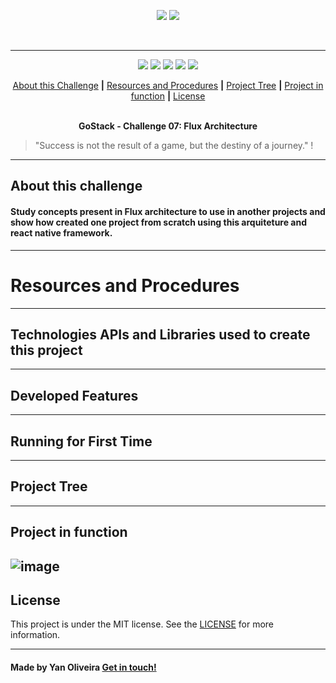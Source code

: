 <p align="center">
  <img src="https://skylab.rocketseat.com.br/api/files/1564682455579.svg",>
  <img src="https://skylab.rocketseat.com.br/api/files/1564682425906.svg",>
</p>
<br />

---

<p align="center">
  <img src="https://img.shields.io/github/issues/SkullDarth/bootcamp-gostack-modulos">
  <img src="https://img.shields.io/github/forks/SkullDarth/bootcamp-gostack-modulos">
  <img src="https://img.shields.io/badge/made%20by-SkullDarth-lightgrey">
  <img src="https://img.shields.io/github/stars/SkullDarth/bootcamp-gostack-modulos">
  <img src="https://img.shields.io/github/license/SkullDarth/bootcamp-gostack-modulos">


  <!-- Indice personalizado -->
  <p align="center">
      <a href="#about-this-module">About this Challenge</a>
      <strong>|</strong>
      <a href="#resources-and-procedures">Resources and Procedures</a>
      <strong>|</strong>
      <a href="#project-tree">Project Tree</a>
      <strong>|</strong>
      <a href="#project-in-function">Project in function</a>
      <strong>|</strong>
      <a href="#license">License</a>
      <br />
      <br />
      <p align="center"> <strong>GoStack - Challenge 07: Flux Architecture</strong></p>
   </p>

</p>

   > "Success is not the result of a game, but the destiny of a journey." !

---
## **About this challenge**
#### **Study concepts present in Flux architecture to use in another projects and show how created one project from scratch using this arquiteture and react native framework.**
---
# Resources and Procedures
---
## Technologies APIs and Libraries used to create this project
---
## Developed Features
---
## Running for First Time
---
## Project Tree
---
## Project in function
![image](#)
---
## License
This project is under the MIT license. See the [LICENSE](./LICENSE) for more information.

---

#### Made by Yan Oliveira [Get in touch!](https://www.linkedin.com/in/yan-brito/)

<!-- Hiperlinks structure to base -->
<!-- Just refer the link using this sintax: "[challenger 02][challenge02]" -->
[challenge02]: https://github.com/SkullDarth/bootcamp-gostack-challenge-02


